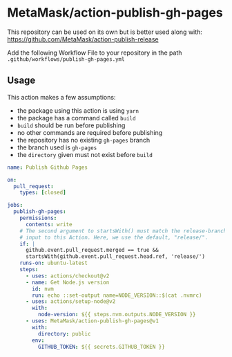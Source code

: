 # MetaMask/action-publish-gh-pages

This repository can be used on its own but is better used along with: https://github.com/MetaMask/action-publish-release

Add the following Workflow File to your repository in the path `.github/workflows/publish-gh-pages.yml`

## Usage

This action makes a few assumptions:

- the package using this action is using `yarn`
- the package has a command called `build`
- `build` should be run before publishing
- no other commands are required before publishing
- the repository has no existing `gh-pages` branch
- the branch used is `gh-pages`
- the `directory` given must not exist before `build`


```yml
name: Publish Github Pages

on:
  pull_request:
    types: [closed]

jobs:
  publish-gh-pages:
    permissions:
      contents: write
    # The second argument to startsWith() must match the release-branch-prefix
    # input to this Action. Here, we use the default, "release/".
    if: |
      github.event.pull_request.merged == true &&
      startsWith(github.event.pull_request.head.ref, 'release/')
    runs-on: ubuntu-latest
    steps:
      - uses: actions/checkout@v2
      - name: Get Node.js version
        id: nvm
        run: echo ::set-output name=NODE_VERSION::$(cat .nvmrc)
      - uses: actions/setup-node@v2
        with:
          node-version: ${{ steps.nvm.outputs.NODE_VERSION }}
      - uses: MetaMask/action-publish-gh-pages@v1
        with:
          directory: public
        env:
          GITHUB_TOKEN: ${{ secrets.GITHUB_TOKEN }}
```
